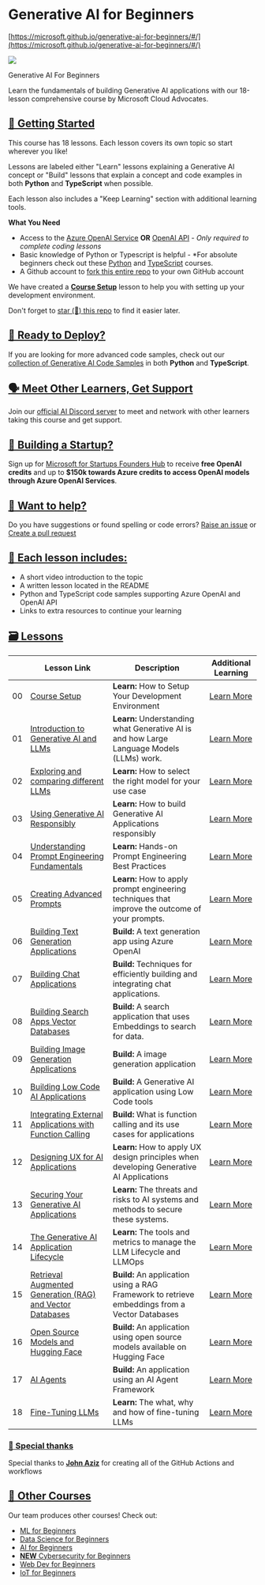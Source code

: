 # Generative AI for Beginners

[https://microsoft.github.io/generative-ai-for-beginners/#/](https://microsoft.github.io/generative-ai-for-beginners/#/)

![](https://microsoft.github.io/generative-ai-for-beginners/images/repo-thubmnail2.png?WT.mc_id=academic-105485-koreyst)

Generative AI For Beginners

Learn the fundamentals of building Generative AI applications with our 18-lesson comprehensive course by Microsoft Cloud Advocates.

## [🌱 Getting Started](https://microsoft.github.io/generative-ai-for-beginners/#/?id=%f0%9f%8c%b1-getting-started)

This course has 18 lessons. Each lesson covers its own topic so start wherever you like!

Lessons are labeled either "Learn" lessons explaining a Generative AI concept or "Build" lessons that explain a concept and code examples in both **Python** and **TypeScript** when possible.

Each lesson also includes a "Keep Learning" section with additional learning tools.

**What You Need**

- Access to the [Azure OpenAI Service](https://azure.microsoft.com/products/ai-services/openai-service?WT.mc_id=academic-105485-koreyst) **OR** [OpenAI API](https://platform.openai.com/docs/quickstart?context=python?WT.mc_id=academic-105485-koreyst) - *Only required to complete coding lessons*
- Basic knowledge of Python or Typescript is helpful - *For absolute beginners check out these [Python](https://learn.microsoft.com/training/paths/python-language/?WT.mc_id=academic-105485-koreyst) and [TypeScript](https://learn.microsoft.com/training/paths/build-javascript-applications-typescript/?WT.mc_id=academic-105485-koreyst) courses.
- A Github account to [fork this entire repo](https://github.com/microsoft/generative-ai-for-beginners/fork?WT.mc_id=academic-105485-koreyst) to your own GitHub account

We have created a [**Course Setup**](https://microsoft.github.io/generative-ai-for-beginners/#/00-course-setup/README?wt.mc_id=academic-105485-koreyst) lesson to help you with setting up your development environment.

Don't forget to [star (🌟) this repo](https://docs.github.com/en/get-started/exploring-projects-on-github/saving-repositories-with-stars?WT.mc_id=academic-105485-koreyst) to find it easier later.

## [🧠 Ready to Deploy?](https://microsoft.github.io/generative-ai-for-beginners/#/?id=%f0%9f%a7%a0-ready-to-deploy)

If you are looking for more advanced code samples, check out our [collection of Generative AI Code Samples](https://aka.ms/genai-beg-code?WT.mc_id=academic-105485-koreyst) in both **Python** and **TypeScript**.

## [🗣️ Meet Other Learners, Get Support](https://microsoft.github.io/generative-ai-for-beginners/#/?id=%f0%9f%97%a3%ef%b8%8f-meet-other-learners-get-support)

Join our [official AI Discord server](https://aka.ms/genai-discord?WT.mc_id=academic-105485-koreyst) to meet and network with other learners taking this course and get support.

## [🚀 Building a Startup?](https://microsoft.github.io/generative-ai-for-beginners/#/?id=%f0%9f%9a%80-building-a-startup)

Sign up for [Microsoft for Startups Founders Hub](https://aka.ms/genai-foundershub?WT.mc_id=academic-105485-koreyst) to receive **free OpenAI credits** and up to **$150k towards Azure credits to access OpenAI models through Azure OpenAI Services**.

## [🙏 Want to help?](https://microsoft.github.io/generative-ai-for-beginners/#/?id=%f0%9f%99%8f-want-to-help)

Do you have suggestions or found spelling or code errors? [Raise an issue](https://github.com/microsoft/generative-ai-for-beginners/issues?WT.mc_id=academic-105485-koreyst) or [Create a pull request](https://github.com/microsoft/generative-ai-for-beginners/pulls?WT.mc_id=academic-105485-koreyst)

## [📂 Each lesson includes:](https://microsoft.github.io/generative-ai-for-beginners/#/?id=%f0%9f%93%82-each-lesson-includes)

- A short video introduction to the topic
- A written lesson located in the README
- Python and TypeScript code samples supporting Azure OpenAI and OpenAI API
- Links to extra resources to continue your learning

## [🗃️ Lessons](https://microsoft.github.io/generative-ai-for-beginners/#/?id=%f0%9f%97%83%ef%b8%8f-lessons)

|  | Lesson Link | Description | Additional Learning |
| --- | --- | --- | --- |
| 00 | [Course Setup](https://microsoft.github.io/generative-ai-for-beginners/#/00-course-setup/README?wt.mc_id=academic-105485-koreyst) | **Learn:** How to Setup Your Development Environment | [Learn More](https://aka.ms/genai-collection?WT.mc_id=academic-105485-koreyst) |
| 01 | [Introduction to Generative AI and LLMs](https://microsoft.github.io/generative-ai-for-beginners/#/01-introduction-to-genai/README?wt.mc_id=academic-105485-koreyst) | **Learn:** Understanding what Generative AI is and how Large Language Models (LLMs) work. | [Learn More](https://aka.ms/genai-collection?WT.mc_id=academic-105485-koreyst) |
| 02 | [Exploring and comparing different LLMs](https://microsoft.github.io/generative-ai-for-beginners/#/02-exploring-and-comparing-different-llms/README?wt.mc_id=academic-105485-koreyst) | **Learn:** How to select the right model for your use case | [Learn More](https://aka.ms/genai-collection?WT.mc_id=academic-105485-koreyst) |
| 03 | [Using Generative AI Responsibly](https://microsoft.github.io/generative-ai-for-beginners/#/03-using-generative-ai-responsibly/README?wt.mc_id=academic-105485-koreyst) | **Learn:** How to build Generative AI Applications responsibly | [Learn More](https://aka.ms/genai-collection?WT.mc_id=academic-105485-koreyst) |
| 04 | [Understanding Prompt Engineering Fundamentals](https://microsoft.github.io/generative-ai-for-beginners/#/04-prompt-engineering-fundamentals/README?wt.mc_id=academic-105485-koreyst) | **Learn:** Hands-on Prompt Engineering Best Practices | [Learn More](https://aka.ms/genai-collection?WT.mc_id=academic-105485-koreyst) |
| 05 | [Creating Advanced Prompts](https://microsoft.github.io/generative-ai-for-beginners/#/05-advanced-prompts/README?wt.mc_id=academic-105485-koreyst) | **Learn:** How to apply prompt engineering techniques that improve the outcome of your prompts. | [Learn More](https://aka.ms/genai-collection?WT.mc_id=academic-105485-koreyst) |
| 06 | [Building Text Generation Applications](https://microsoft.github.io/generative-ai-for-beginners/#/06-text-generation-apps/README?wt.mc_id=academic-105485-koreyst) | **Build:** A text generation app using Azure OpenAI | [Learn More](https://aka.ms/genai-collection?WT.mc_id=academic-105485-koreyst) |
| 07 | [Building Chat Applications](https://microsoft.github.io/generative-ai-for-beginners/#/07-building-chat-applications/README?wt.mc_id=academic-105485-koreyst) | **Build:** Techniques for efficiently building and integrating chat applications. | [Learn More](https://aka.ms/genai-collection?WT.mc_id=academic-105485-koreyst) |
| 08 | [Building Search Apps Vector Databases](https://microsoft.github.io/generative-ai-for-beginners/#/08-building-search-applications/README?wt.mc_id=academic-105485-koreyst) | **Build:** A search application that uses Embeddings to search for data. | [Learn More](https://aka.ms/genai-collection?WT.mc_id=academic-105485-koreyst) |
| 09 | [Building Image Generation Applications](https://microsoft.github.io/generative-ai-for-beginners/#/09-building-image-applications/README?wt.mc_id=academic-105485-koreyst) | **Build:** A image generation application | [Learn More](https://aka.ms/genai-collection?WT.mc_id=academic-105485-koreyst) |
| 10 | [Building Low Code AI Applications](https://microsoft.github.io/generative-ai-for-beginners/#/10-building-low-code-ai-applications/README?wt.mc_id=academic-105485-koreyst) | **Build:** A Generative AI application using Low Code tools | [Learn More](https://aka.ms/genai-collection?WT.mc_id=academic-105485-koreyst) |
| 11 | [Integrating External Applications with Function Calling](https://microsoft.github.io/generative-ai-for-beginners/#/11-integrating-with-function-calling/README?wt.mc_id=academic-105485-koreyst) | **Build:** What is function calling and its use cases for applications | [Learn More](https://aka.ms/genai-collection?WT.mc_id=academic-105485-koreyst) |
| 12 | [Designing UX for AI Applications](https://microsoft.github.io/generative-ai-for-beginners/#/12-designing-ux-for-ai-applications/README?wt.mc_id=academic-105485-koreyst) | **Learn:** How to apply UX design principles when developing Generative AI Applications | [Learn More](https://aka.ms/genai-collection?WT.mc_id=academic-105485-koreyst) |
| 13 | [Securing Your Generative AI Applications](https://microsoft.github.io/generative-ai-for-beginners/#/13-securing-ai-applications/README?wt.mc_id=academic-105485-koreyst) | **Learn:** The threats and risks to AI systems and methods to secure these systems. | [Learn More](https://aka.ms/genai-collection?WT.mc_id=academic-105485-koreyst) |
| 14 | [The Generative AI Application Lifecycle](https://microsoft.github.io/generative-ai-for-beginners/#/14-the-generative-ai-application-lifecycle/README?wt.mc_id=academic-105485-koreyst) | **Learn:** The tools and metrics to manage the LLM Lifecycle and LLMOps | [Learn More](https://aka.ms/genai-collection?WT.mc_id=academic-105485-koreyst) |
| 15 | [Retrieval Augmented Generation (RAG) and Vector Databases](https://microsoft.github.io/generative-ai-for-beginners/#/15-rag-and-vector-databases/README?wt.mc_id=academic-105485-koreyst) | **Build:** An application using a RAG Framework to retrieve embeddings from a Vector Databases | [Learn More](https://aka.ms/genai-collection?WT.mc_id=academic-105485-koreyst) |
| 16 | [Open Source Models and Hugging Face](https://microsoft.github.io/generative-ai-for-beginners/#/16-open-source-models/README?wt.mc_id=academic-105485-koreyst) | **Build:** An application using open source models available on Hugging Face | [Learn More](https://aka.ms/genai-collection?WT.mc_id=academic-105485-koreyst) |
| 17 | [AI Agents](https://microsoft.github.io/generative-ai-for-beginners/#/17-ai-agents/README?wt.mc_id=academic-105485-koreyst) | **Build:** An application using an AI Agent Framework | [Learn More](https://aka.ms/genai-collection?WT.mc_id=academic-105485-koreyst) |
| 18 | [Fine-Tuning LLMs](https://microsoft.github.io/generative-ai-for-beginners/#/18-fine-tuning/README?wt.mc_id=academic-105485-koreyst) | **Learn:** The what, why and how of fine-tuning LLMs | [Learn More](https://aka.ms/genai-collection?WT.mc_id=academic-105485-koreyst) |

### [🌟 Special thanks](https://microsoft.github.io/generative-ai-for-beginners/#/?id=%f0%9f%8c%9f-special-thanks)

Special thanks to [**John Aziz**](https://www.linkedin.com/in/john0isaac/) for creating all of the GitHub Actions and workflows

## [🎒 Other Courses](https://microsoft.github.io/generative-ai-for-beginners/#/?id=%f0%9f%8e%92-other-courses)

Our team produces other courses! Check out:

- [ML for Beginners](https://aka.ms/ml-beginners?WT.mc_id=academic-105485-koreyst)
- [Data Science for Beginners](https://aka.ms/datascience-beginners?WT.mc_id=academic-105485-koreyst)
- [AI for Beginners](https://aka.ms/ai-beginners?WT.mc_id=academic-105485-koreyst)
- [**NEW** Cybersecurity for Beginners](https://github.com/microsoft/Security-101??WT.mc_id=academic-96948-sayoung)
- [Web Dev for Beginners](https://aka.ms/webdev-beginners?WT.mc_id=academic-105485-koreyst)
- [IoT for Beginners](https://aka.ms/iot-beginners?WT.mc_id=academic-105485-koreyst)